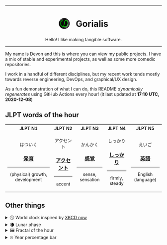 ***

<h1 align="center">
<sub>
    <img src="readme/resources/avatar.png" height="36">
</sub>
&nbsp;
Gorialis
</h1>
<p align="center">
Hello! I like making tangible software.
</p>

***

My name is Devon and this is where you can view my public projects. I have a mix of stable and experimental projects, as well as some more comedic repositories.

I work in a handful of different disciplines, but my recent work tends mostly towards reverse engineering, DevOps, and graphical/UX design.

As a fun demonstration of what I can do, this README *dynamically regenerates* using GitHub Actions every hour! (it last updated at **17:10 UTC, 2020-12-08**)

<h2>JLPT words of the hour</h2>
<table>
    <tr>
        <th>JLPT N1</th>
        <th>JLPT N2</th>
        <th>JLPT N3</th>
        <th>JLPT N4</th>
        <th>JLPT N5</th>
    </tr>
    <tr>
        <td>
            <p align="center">はついく</p>
            <h3 align="center"><b><a href="https://jisho.org/search/%E7%99%BA%E8%82%B2">発育</a></b></h3>
            <hr>
            <p align="center">(physical) growth,<wbr> development</p>
        </td>
        <td>
            <p align="center">アクセント</p>
            <h3 align="center"><b><a href="https://jisho.org/search/%E3%82%A2%E3%82%AF%E3%82%BB%E3%83%B3%E3%83%88">アクセント</a></b></h3>
            <hr>
            <p align="center">accent</p>
        </td>
        <td>
            <p align="center">かんかく</p>
            <h3 align="center"><b><a href="https://jisho.org/search/%E6%84%9F%E8%A6%9A">感覚</a></b></h3>
            <hr>
            <p align="center">sense,<wbr> sensation</p>
        </td>
        <td>
            <p align="center">しっかり</p>
            <h3 align="center"><b><a href="https://jisho.org/search/%E3%81%97%E3%81%A3%E3%81%8B%E3%82%8A">しっかり</a></b></h3>
            <hr>
            <p align="center">firmly,<wbr> steady</p>
        </td>
        <td>
            <p align="center">えいご</p>
            <h3 align="center"><b><a href="https://jisho.org/search/%E8%8B%B1%E8%AA%9E">英語</a></b></h3>
            <hr>
            <p align="center">English (language)</p>
        </td>
    </tr>
</table>

<h2>Other things</h2>
<details>
<summary>🕔  World clock inspired by <a href="https://xkcd.com/now">XKCD now</a></summary>

> <img src="generated/now.png" width="512">

</details>
<details>
<summary>🌘 Lunar phase</summary>

The moon is approximately 81.85% through its phase (Waning Crescent).

</details>
<details>
<summary>&#x1f5bc; Fractal of the hour</summary>

> <img src="generated/fractal.png" width="512">

</details>
<details>
<summary>&#x23f2; Year percentage bar</summary>
<pre><code>2020 [██████████████████▁▁] 93.64%</code></pre>
</details>
